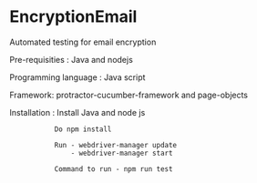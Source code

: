 # EncryptionEmail
Automated testing for email encryption

Pre-requisities : Java and nodejs 

Programming language : Java script 

Framework: protractor-cucumber-framework and page-objects

Installation : Install Java and node js 

               Do npm install
               
               Run - webdriver-manager update
                   - webdriver-manager start
                   
               Command to run - npm run test
                  
